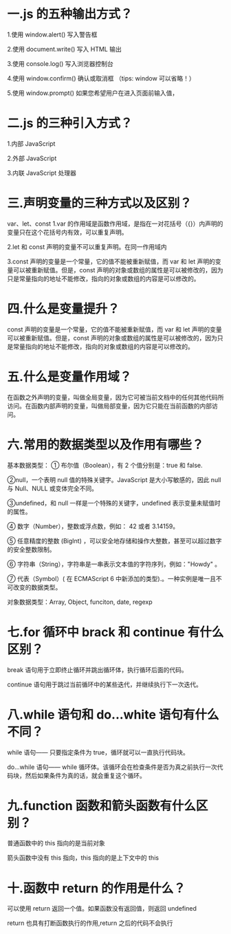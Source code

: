 # 一.js 的五种输出方式？

1.使用 window.alert() 写入警告框

2.使用 document.write() 写入 HTML 输出

3.使用 console.log() 写入浏览器控制台

4.使用 window.confirm() 确认或取消框 （tips: window 可以省略！）

5.使用 window.prompt() 如果您希望用户在进入页面前输入值，

# 二.js 的三种引入方式？

1.内部 JavaScript

2.外部 JavaScript

3.内联 JavaScript 处理器

# 三.声明变量的三种方式以及区别？

var、let、const
1.var 的作用域是函数作用域，是指在一对花括号（{}）内声明的变量只在这个花括号内有效，可以重复声明。

2.let 和 const 声明的变量不可以重复声明。在同一作用域内

3.const 声明的变量是一个常量，它的值不能被重新赋值，而 var 和 let 声明的变量可以被重新赋值。但是，const 声明的对象或数组的属性是可以被修改的，因为只是常量指向的地址不能修改，指向的对象或数组的内容是可以修改的。

# 四.什么是变量提升？

const 声明的变量是一个常量，它的值不能被重新赋值，而 var 和 let 声明的变量可以被重新赋值。但是，const 声明的对象或数组的属性是可以被修改的，因为只是常量指向的地址不能修改，指向的对象或数组的内容是可以修改的。

# 五.什么是变量作用域？

在函数之外声明的变量，叫做全局变量，因为它可被当前文档中的任何其他代码所访问。在函数内部声明的变量，叫做局部变量，因为它只能在当前函数的内部访问。

# 六.常用的数据类型以及作用有哪些？

基本数据类型：
① 布尔值（Boolean），有 2 个值分别是：true 和 false.

②null，一个表明 null 值的特殊关键字。JavaScript 是大小写敏感的，因此 null 与 Null、NULL 或变体完全不同。

③undefined，和 null 一样是一个特殊的关键字，undefined 表示变量未赋值时的属性。

④ 数字（Number），整数或浮点数，例如： 42 或者 3.14159。

⑤ 任意精度的整数 (BigInt) ，可以安全地存储和操作大整数，甚至可以超过数字的安全整数限制。

⑥ 字符串（String），字符串是一串表示文本值的字符序列，例如："Howdy" 。

⑦ 代表（Symbol）( 在 ECMAScript 6 中新添加的类型).。一种实例是唯一且不可改变的数据类型。

对象数据类型：Array, Object, funciton, date, regexp

# 七.for 循环中 brack 和 continue 有什么区别？

break 语句用于立即终止循环并跳出循环体，执行循环后面的代码。

continue 语句用于跳过当前循环中的某些迭代，并继续执行下一次迭代。

# 八.while 语句和 do...white 语句有什么不同？

while 语句—— 只要指定条件为 true，循环就可以一直执行代码块。

do...while 语句—— while 循环体。该循环会在检查条件是否为真之前执行一次代码块，然后如果条件为真的话，就会重复这个循环。

# 九.function 函数和箭头函数有什么区别？

普通函数中的 this 指向的是当前对象

箭头函数中没有 this 指向，this 指向的是上下文中的 this

# 十.函数中 return 的作用是什么？

可以使用 return 返回一个值。如果函数没有返回值，则返回 undefined

return 也具有打断函数执行的作用,return 之后的代码不会执行
